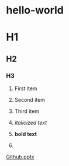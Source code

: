 # hello-world

# H1
## H2
### H3

1. First item
2. Second item
3. Third item

4. *italicized text*

5. 	**bold text**
6. 	
[Github.pptx](https://github.com/user-attachments/files/17511134/Github.pptx)
